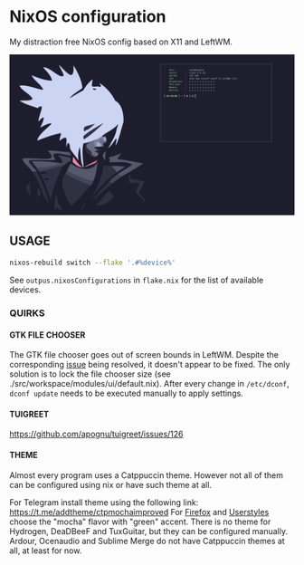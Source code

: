 # NixOS configuration

My distraction free NixOS config based on X11 and LeftWM.

![preview](./resources/preview.png)

## USAGE

```sh
nixos-rebuild switch --flake '.#%device%'
```

See `outpus.nixosConfigurations` in `flake.nix` for the list of available devices.

### QUIRKS

#### GTK FILE CHOOSER

The GTK file chooser goes out of screen bounds in LeftWM.
Despite the corresponding [issue](https://github.com/leftwm/leftwm/issues/680) being resolved,
it doesn't appear to be fixed.
The only solution is to lock the file chooser size (see ./src/workspace/modules/ui/default.nix).
After every change in `/etc/dconf`, `dconf update` needs to be executed manually to apply settings.

#### TUIGREET

https://github.com/apognu/tuigreet/issues/126

#### THEME

Almost every program uses a Catppuccin theme. However not all of them can be configured using nix or have such theme at all.

For Telegram install theme using the following link: https://t.me/addtheme/ctpmochaimproved
For [Firefox](https://github.com/catppuccin/firefox) and [Userstyles](https://github.com/catppuccin/userstyles) choose the "mocha" flavor with "green" accent.
There is no theme for Hydrogen, DeaDBeeF and TuxGuitar, but they can be configured manually.
Ardour, Ocenaudio and Sublime Merge do not have Catppuccin themes at all, at least for now.
